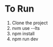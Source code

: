 # To Run

1. Clone the project
2. nvm use --lts <Incase you are using multiple node versions>
3. npm install
4. npm run dev